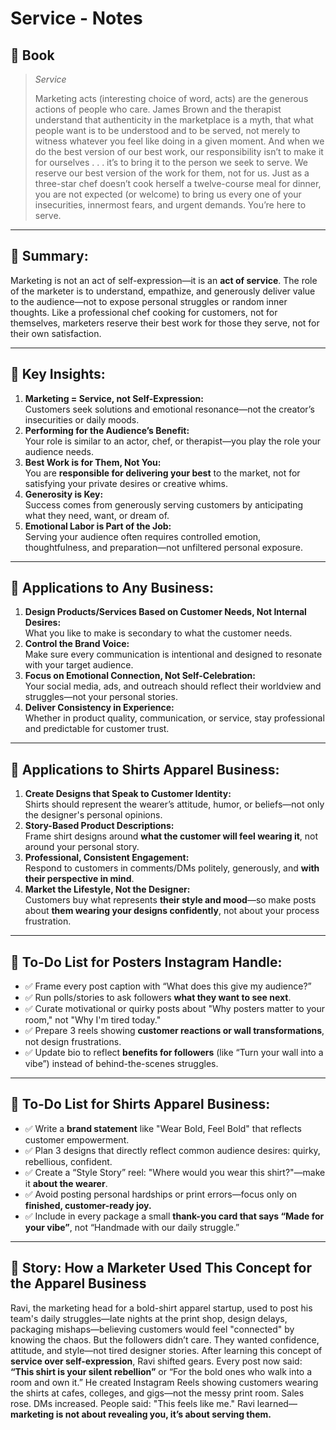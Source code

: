 # Service - Notes
## 📔 Book

>_Service_ 
>
>Marketing acts (interesting choice of word, acts) are the generous actions of people who care. James Brown and the therapist understand that authenticity in the marketplace is a myth, that what people want is to be understood and to be served, not merely to witness whatever you feel like doing in a given moment. And when we do the best version of our best work, our responsibility isn’t to make it for ourselves . . . it’s to bring it to the person we seek to serve. We reserve our best version of the work for them, not for us. Just as a three-star chef doesn’t cook herself a twelve-course meal for dinner, you are not expected (or welcome) to bring us every one of your insecurities, innermost fears, and urgent demands. You’re here to serve.

---
## 📌 **Summary:**

Marketing is not an act of self-expression—it is an **act of service**. The role of the marketer is to understand, empathize, and generously deliver value to the audience—not to expose personal struggles or random inner thoughts. Like a professional chef cooking for customers, not for themselves, marketers reserve their best work for those they serve, not for their own satisfaction.

---

## 🔑 **Key Insights:**

1. **Marketing = Service, not Self-Expression:**  
    Customers seek solutions and emotional resonance—not the creator’s insecurities or daily moods.
2. **Performing for the Audience’s Benefit:**  
    Your role is similar to an actor, chef, or therapist—you play the role your audience needs.
3. **Best Work is for Them, Not You:**  
    You are **responsible for delivering your best** to the market, not for satisfying your private desires or creative whims.
4. **Generosity is Key:**  
    Success comes from generously serving customers by anticipating what they need, want, or dream of.
5. **Emotional Labor is Part of the Job:**  
    Serving your audience often requires controlled emotion, thoughtfulness, and preparation—not unfiltered personal exposure.
    

---

## 💼 **Applications to Any Business:**

1. **Design Products/Services Based on Customer Needs, Not Internal Desires:**  
    What you like to make is secondary to what the customer needs.
2. **Control the Brand Voice:**  
    Make sure every communication is intentional and designed to resonate with your target audience.
3. **Focus on Emotional Connection, Not Self-Celebration:**  
    Your social media, ads, and outreach should reflect their worldview and struggles—not your personal stories.
4. **Deliver Consistency in Experience:**  
    Whether in product quality, communication, or service, stay professional and predictable for customer trust.
    

---

## 👕 **Applications to Shirts Apparel Business:**

1. **Create Designs that Speak to Customer Identity:**  
    Shirts should represent the wearer’s attitude, humor, or beliefs—not only the designer's personal opinions.
2. **Story-Based Product Descriptions:**  
    Frame shirt designs around **what the customer will feel wearing it**, not around your personal story.
3. **Professional, Consistent Engagement:**  
    Respond to customers in comments/DMs politely, generously, and **with their perspective in mind**.
4. **Market the Lifestyle, Not the Designer:**  
    Customers buy what represents **their style and mood**—so make posts about **them wearing your designs confidently**, not about your process frustration.
    

---

## 📲 **To-Do List for Posters Instagram Handle:**

- ✅ Frame every post caption with “What does this give my audience?”
- ✅ Run polls/stories to ask followers **what they want to see next**.
- ✅ Curate motivational or quirky posts about "Why posters matter to your room," not "Why I'm tired today."
- ✅ Prepare 3 reels showing **customer reactions or wall transformations**, not design frustrations.
- ✅ Update bio to reflect **benefits for followers** (like “Turn your wall into a vibe”) instead of behind-the-scenes struggles.
    
---

## 👕 **To-Do List for Shirts Apparel Business:**

- ✅ Write a **brand statement** like "Wear Bold, Feel Bold" that reflects customer empowerment.
- ✅ Plan 3 designs that directly reflect common audience desires: quirky, rebellious, confident.
- ✅ Create a “Style Story” reel: "Where would you wear this shirt?"—make it **about the wearer**.
- ✅ Avoid posting personal hardships or print errors—focus only on **finished, customer-ready joy.**
- ✅ Include in every package a small **thank-you card that says “Made for your vibe”**, not “Handmade with our daily struggle.”
    
---

## 📖 **Story: How a Marketer Used This Concept for the Apparel Business**

Ravi, the marketing head for a bold-shirt apparel startup, used to post his team's daily struggles—late nights at the print shop, design delays, packaging mishaps—believing customers would feel "connected" by knowing the chaos.
But the followers didn’t care. They wanted confidence, attitude, and style—not tired designer stories.
After learning this concept of **service over self-expression**, Ravi shifted gears. Every post now said: **“This shirt is your silent rebellion”** or “For the bold ones who walk into a room and own it.”
He created Instagram Reels showing customers wearing the shirts at cafes, colleges, and gigs—not the messy print room.
Sales rose. DMs increased. People said: "This feels like me."
Ravi learned—**marketing is not about revealing you, it’s about serving them.**
